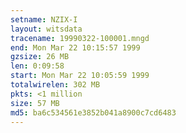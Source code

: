 ```yaml
---
setname: NZIX-I
layout: witsdata
tracename: 19990322-100001.mngd
end: Mon Mar 22 10:15:57 1999
gzsize: 26 MB
len: 0:09:58
start: Mon Mar 22 10:05:59 1999
totalwirelen: 302 MB
pkts: <1 million
size: 57 MB
md5: ba6c534561e3852b041a8900c7cd6483
---
```

